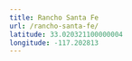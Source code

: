 ```yaml
---
title: Rancho Santa Fe
url: /rancho-santa-fe/
latitude: 33.020321100000004
longitude: -117.202813
---
```


